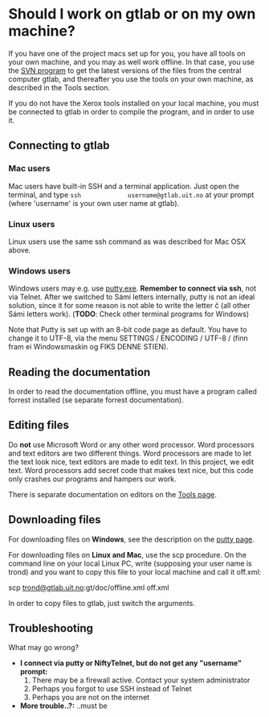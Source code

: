 Should I work on gtlab or on my own machine?
============================================

If you have one of the project macs set up for you, you have all tools
on your own machine, and you may as well work offline. In that case, you
use the [SVN program](/tools/docu-svn-user.xml) to get the latest
versions of the files from the central computer gtlab, and thereafter
you use the tools on your own machine, as described in the Tools
section.

If you do not have the Xerox tools installed on your local machine, you
must be connected to gtlab in order to compile the program, and in order
to use it.

Connecting to gtlab
-------------------

### Mac users

Mac users have built-in SSH and a terminal application. Just open the
terminal, and type `ssh             username@gtlab.uit.no` at your
prompt (where 'username' is your own user name at gtlab).

### Linux users

Linux users use the same ssh command as was described for Mac OSX above.

### Windows users

Windows users may e.g. use [putty.exe](/tools/docu-putty.xml).
**Remember to connect via ssh**, not via Telnet. After we switched to
Sámi letters internally, putty is not an ideal solution, since it for
some reason is not able to write the letter č (all other Sámi letters
work). (**TODO**: Check other terminal programs for Windows)

Note that Putty is set up with an 8-bit code page as default. You have
to change it to UTF-8, via the menu SETTINGS / ENCODING / UTF-8 / (finn
fram ei Windowsmaskin og FIKS DENNE STIEN).

Reading the documentation
-------------------------

In order to read the documentation offline, you must have a program
called forrest installed (se separate forrest documentation).

Editing files
-------------

Do **not** use Microsoft Word or any other word processor. Word
processors and text editors are two different things. Word processors
are made to let the text look nice, text editors are made to edit text.
In this project, we edit text. Word processors add secret code that
makes text nice, but this code only crashes our programs and hampers our
work.

There is separate documentation on editors on the [Tools
page](/tools/tools.xml).

Downloading files
-----------------

For downloading files on **Windows**, see the description on the [putty
page](/tools/docu-putty.xml).

For downloading files on **Linux and Mac**, use the scp procedure. On
the command line on your local Linux PC, write (supposing your user name
is trond) and you want to copy this file to your local machine and call
it off.xml:

scp trond@gtlab.uit.no:gt/doc/offline.xml off.xml

In order to copy files to gtlab, just switch the arguments.

Troubleshooting
---------------

What may go wrong?

-   **I connect via putty or NiftyTelnet, but do not get any "username"
    prompt:**
    1.  There may be a firewall active. Contact your system
        administrator
    2.  Perhaps you forgot to use SSH instead of Telnet
    3.  Perhaps you are not on the internet
-   **More trouble..?:**
    ..must be
